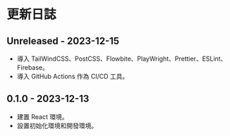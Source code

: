 # 更新日誌

## Unreleased - 2023-12-15
- 導入 TailWindCSS、PostCSS、Flowbite、PlayWright、Prettier、ESLint、Firebase。
- 導入 GitHub Actions 作為 CI/CD 工具。


## 0.1.0 - 2023-12-13
- 建置 React 環境。
- 設置初始化環境和開發環境。